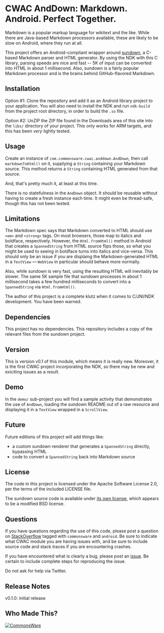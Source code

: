 CWAC AndDown: Markdown. Android. Perfect Together.
==================================================

Markdown is a popular markup language for wikitext and the like.
While there are Java-based Markdown processors available, these are
likely to be slow on Android, where they run at all.

This project offers an Android-compliant wrapper around [sundown](https://github.com/tanoku/sundown),
a C-based Markdown parser and HTML generator. By using the NDK with this
C library, parsing speeds are nice and fast -- 5K of input can be
converted into HTML in about 1 millisecond. Also, sundown is a fairly
popular Markdown processor and is the brains behind GitHub-flavored Markdown.

Installation
------------
Option #1: Clone the repository and add it as an Android library project to your
application. You will also need to install the NDK and run `ndk-build`
from the project root directory, in order to build the `.so` file.

Option #2: UnZIP the ZIP file found in the Downloads area of this site into
the `libs/` directory of your project. This only works for ARM targets, and
this has been *very* lightly tested.

Usage
-----
Create an instance of `com.commonsware.cwac.anddown.AndDown`, then call
`markdownToHtml()` on it, supplying
a `String` containing your Markdown source. This method returns a `String`
containing HTML generated from that source.

And, that's pretty much it, at least at this time.

There is no statefulness in the `AndDown` object. It should be reusable
without having to create a fresh instance each time. It might even
be thread-safe, though this has not been tested.

Limitations
-----------
The Markdown spec says that Markdown converted to HTML should use
`<em>` and `<strong>` tags. On most browsers, those map to italics and
boldface, respectively. However, the `Html.fromHtml()` method in Android
that creates a `SpannedString` from HTML source flips those, so what you
might be used to seeing in boldface turns into italics and vice-versa.
This should only be an issue if you are displaing the Markdown-generated
HTML in a `TextView` &mdash; `WebView` in particular should behave more
normally.

Also, while sundown is very fast, using the resulting HTML will inevitably
be slower. The same 5K sample file that sundown processes in about 1
millisecond takes a few hundred milliseconds to convert into a `SpannedString`
via `Html.fromHtml()`.

The author of this project is a complete klutz when it comes to C/JNI/NDK
development. You have been warned.

Dependencies
------------
This project has no dependencies. This repository includes a copy of the
relevant files from the sundown project.

Version
-------
This is version v0.1 of this module, which means it is really new. Moreover,
it is the first CWAC project incorporating the NDK, so there may be new
and exiciting issues as a result.

Demo
----
In the `demo/` sub-project you will find
a sample activity that demonstrates the use of `AndDown`, loading the
sundown README out of a raw resource and displaying it in a `TextView`
wrapped in a `ScrollView`.

Future
------
Future editions of this project will add things like:

 - a custom sundown renderer that generates a `SpannedString` directly, bypassing HTML
 - code to convert a `SpannedString` back into Markdown source

License
-------
The code in this project is licensed under the Apache
Software License 2.0, per the terms of the included LICENSE
file.

The sundown source code is available under [its own license](https://github.com/tanoku/sundown),
which appears to be a modified BSD license.

Questions
---------
If you have questions regarding the use of this code, please post a question
on [StackOverflow](http://stackoverflow.com/questions/ask) tagged with `commonsware` and `android`. Be sure to indicate
what CWAC module you are having issues with, and be sure to include source code 
and stack traces if you are encountering crashes.

If you have encountered what is clearly a bug, please post an [issue](https://github.com/commonsguy/cwac-anddown/issues). Be certain to include complete steps
for reproducing the issue.

Do not ask for help via Twitter.

Release Notes
-------------
v0.1.0: initial release

Who Made This?
--------------
<a href="http://commonsware.com">![CommonsWare](http://commonsware.com/images/logo.png)</a>

